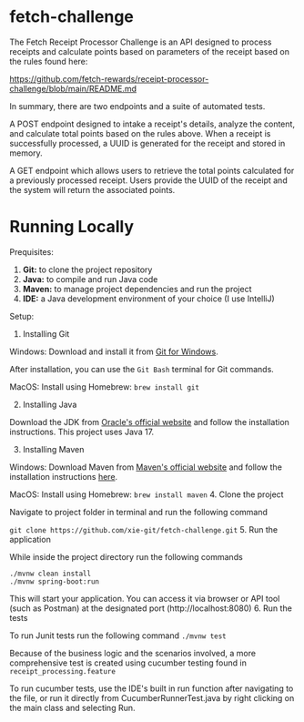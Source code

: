 # fetch-challenge
The Fetch Receipt Processor Challenge is an API designed to process receipts and calculate points based on parameters of the receipt based on the rules found here:

https://github.com/fetch-rewards/receipt-processor-challenge/blob/main/README.md 

In summary, there are two endpoints and a suite of automated tests. 

A POST endpoint designed to intake a receipt's details, analyze the content, and calculate total points based on the rules above. When a receipt is successfully processed, a UUID is generated for the receipt and stored in memory.

A GET endpoint which allows users to retrieve the total points calculated for a previously processed receipt. Users provide the UUID of the receipt and the system will return the associated points.

<h1>Running Locally</h1>

Prequisites:
1. <b>Git:</b> to clone the project repository
2. <b>Java:</b> to compile and run Java code
3. <b>Maven:</b> to manage project dependencies and run the project
4. <b>IDE:</b> a Java development environment of your choice (I use IntelliJ)

Setup:

1. Installing Git

Windows:
Download and install it from [Git for Windows](https://gitforwindows.org).

After installation, you can use the `Git Bash` terminal for Git commands.

MacOS:
Install using Homebrew: `brew install git`

2. Installing Java

Download the JDK from [Oracle's official website](https://www.oracle.com/java/technologies/downloads/#java16) and follow the installation instructions. This project uses Java 17.

3. Installing Maven
   
Windows: Download Maven from [Maven's official website](https://maven.apache.org/download.cgi) and follow the installation instructions [here](https://maven.apache.org/install.html).

MacOS: Install using Homebrew: `brew install maven`
4. Clone the project

Navigate to project folder in terminal and run the following command

```git clone https://github.com/xie-git/fetch-challenge.git```
5. Run the application

While inside the project directory run the following commands

```
./mvnw clean install
./mvnw spring-boot:run
```

This will start your application. You can access it via browser or API tool (such as Postman) at the designated port (http://localhost:8080)
6. Run the tests

To run Junit tests run the following command
```./mvnw test```


Because of the business logic and the scenarios involved, a more comprehensive test is created using cucumber testing found in `receipt_processing.feature`

To run cucumber tests, use the IDE's built in run function after navigating to the file, or run it directly from CucumberRunnerTest.java by right clicking on the main class and selecting Run.



